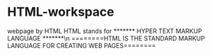 # HTML-workspace
webpage by HTML
HTML stands for ******* HYPER TEXT MARKUP LANGUAGE *******\n
========HTML IS THE STANDARD MARKUP LANGUAGE FOR CREATING WEB PAGES========

